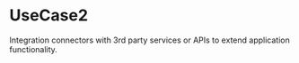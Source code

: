 # UseCase2
Integration connectors with 3rd party services or APIs to extend application functionality.
